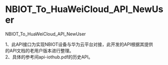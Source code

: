 # NBIOT_To_HuaWeiCloud_API_NewUser   
NBIOT_To_HuaWeiCloud_API_NewUser             
                                
1、此API接口为实现NBIOT设备与华为云平台对接，此开发的API根据其提供          
   的API文档的老用户版本进行整理。                                
2、具体的参考间api-iothub.pdf的历史API。                                                           
                          
                              
    
     
         
         
         
    
      
      
    
    
    
  
      
                                          
                                   
